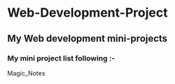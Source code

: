 # Web-Development-Project

 ## My Web development mini-projects
 ### My mini project list following :-
 Magic_Notes
